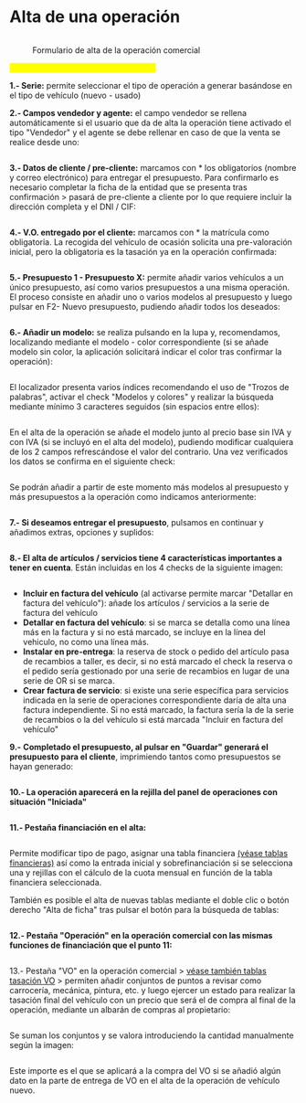 # Alta de una operación

<figure><img src="../../../../.gitbook/assets/imagen (31).png" alt=""><figcaption><p>Formulario de alta de la operación comercial</p></figcaption></figure>

<mark style="color:yellow;">**Pasos para dar de alta una operación:**</mark>

**1.- Serie:** permite seleccionar el tipo de operación a generar basándose en el tipo de vehículo (nuevo - usado)

**2.- Campos vendedor y agente:** el campo vendedor se rellena automáticamente si el usuario que da de alta la operación tiene activado el tipo "Vendedor" y el agente se debe rellenar en caso de que la venta se realice desde uno:

<figure><img src="../../../../.gitbook/assets/imagen (27).png" alt=""><figcaption></figcaption></figure>

**3.- Datos de cliente / pre-cliente:** marcamos con \* los obligatorios (nombre y correo electrónico) para entregar el presupuesto. Para confirmarlo es necesario completar la ficha de la entidad que se presenta tras confirmación > pasará de pre-cliente a cliente por lo que requiere incluir la dirección completa y el DNI / CIF:

<figure><img src="../../../../.gitbook/assets/imagen (18) (3) (1).png" alt=""><figcaption></figcaption></figure>

**4.- V.O. entregado por el cliente:** marcamos con \* la matrícula como obligatoria. La recogida del vehículo de ocasión solicita una pre-valoración inicial, pero la obligatoria es la tasación ya en la operación confirmada:

<figure><img src="../../../../.gitbook/assets/imagen (25) (2).png" alt=""><figcaption></figcaption></figure>

**5.- Presupuesto 1 - Presupuesto X:** permite añadir varios vehículos a un único presupuesto, así como varios presupuestos a una misma operación. El proceso consiste en añadir uno o varios modelos al presupuesto y luego pulsar en F2- Nuevo presupuesto, pudiendo añadir todos los deseados:

<figure><img src="../../../../.gitbook/assets/imagen (17) (4).png" alt=""><figcaption></figcaption></figure>

**6.- Añadir un modelo:** se realiza pulsando en la lupa y, recomendamos, localizando mediante el modelo - color correspondiente (si se añade modelo sin color, la aplicación solicitará indicar el color tras confirmar la operación):

<figure><img src="../../../../.gitbook/assets/imagen (25).png" alt=""><figcaption></figcaption></figure>

El localizador presenta varios índices recomendando el uso de "Trozos de palabras", activar el check "Modelos y colores" y realizar la búsqueda mediante mínimo 3 caracteres seguidos (sin espacios entre ellos):

<figure><img src="../../../../.gitbook/assets/imagen (5) (6).png" alt=""><figcaption></figcaption></figure>

En el alta de la operación se añade el modelo junto al precio base sin IVA y con IVA (si se incluyó en el alta del modelo), pudiendo modificar cualquiera de los 2 campos refrescándose el valor del contrario. Una vez verificados los datos se confirma en el siguiente check:

<figure><img src="../../../../.gitbook/assets/imagen (14) (3) (1).png" alt=""><figcaption></figcaption></figure>

Se podrán añadir a partir de este momento más modelos al presupuesto y más presupuestos a la operación como indicamos anteriormente:

<figure><img src="../../../../.gitbook/assets/imagen (12) (3).png" alt=""><figcaption></figcaption></figure>

**7.- Si deseamos entregar el presupuesto**, pulsamos en continuar y añadimos extras, opciones y suplidos:

<figure><img src="../../../../.gitbook/assets/imagen (1) (7).png" alt=""><figcaption></figcaption></figure>

**8.- El alta de artículos / servicios tiene 4 características importantes a tener en cuenta**. Están incluidas en los 4 checks de la siguiente imagen:

<figure><img src="../../../../.gitbook/assets/imagen (35).png" alt=""><figcaption></figcaption></figure>

* **Incluir en factura del vehículo** (al activarse permite marcar "Detallar en factura del vehículo"): añade los artículos / servicios a la serie de factura del vehículo
* **Detallar en factura del vehículo**: si se marca se detalla como una línea más en la factura y si no está marcado, se incluye en la línea del vehiculo, no como una línea más.
* **Instalar en pre-entrega**: la reserva de stock o pedido del artículo pasa de recambios a taller, es decir, si no está marcado el check la reserva o el pedido sería gestionado por una serie de recambios en lugar de una serie de OR si se marca.&#x20;
* **Crear factura de servicio**: si existe una serie específica para servicios indicada en la serie de operaciones correspondiente daría de alta una factura independiente. Si no está marcado, la factura sería la de la serie de recambios o la del vehículo si está marcada "Incluir en factura del vehículo"

**9.-** **Completado el presupuesto, al pulsar en "Guardar" generará el presupuesto para el cliente**, imprimiendo tantos como presupuestos se hayan generado:

<figure><img src="../../../../.gitbook/assets/imagen (7) (2).png" alt=""><figcaption></figcaption></figure>

**10.- La operación aparecerá en la rejilla del panel de operaciones con situación "Iniciada"**

<figure><img src="../../../../.gitbook/assets/imagen (2) (1) (2).png" alt=""><figcaption></figcaption></figure>

**11.- Pestaña financiación en el alta:**

<figure><img src="../../../../.gitbook/assets/imagen (5) (10) (1) (1).png" alt=""><figcaption></figcaption></figure>

Permite modificar tipo de pago, asignar una tabla financiera [(véase tablas financieras)](../tablas-financieras.md) así como la entrada inicial y sobrefinanciación si se selecciona una y rejillas con el cálculo de la cuota mensual en función de la tabla financiera seleccionada.

También es posible el alta de nuevas tablas mediante el doble clic o botón derecho "Alta de ficha" tras pulsar el botón para la búsqueda de tablas:

<figure><img src="../../../../.gitbook/assets/imagen (6) (1) (7) (1) (1).png" alt=""><figcaption></figcaption></figure>

**12.- Pestaña "Operación" en la operación comercial con las mismas funciones de financiación que el punto 11:**

<figure><img src="../../../../.gitbook/assets/imagen (9) (7).png" alt=""><figcaption></figcaption></figure>

13.- Pestaña "VO" en la operación comercial > [véase también tablas tasación VO](../tablas-tasacion-vo.md) > permiten añadir conjuntos de puntos a revisar como carrocería, mecánica, pintura, etc. y luego ejercer un estado para realizar la tasación final del vehículo con un precio que será el de compra al final de la operación, mediante un albarán de compras al propietario:

<figure><img src="../../../../.gitbook/assets/imagen (7) (7) (1) (1).png" alt=""><figcaption></figcaption></figure>

Se suman los conjuntos y se valora introduciendo la cantidad manualmente según la imagen:

<figure><img src="../../../../.gitbook/assets/imagen (1) (1) (8) (1).png" alt=""><figcaption></figcaption></figure>

Este importe es el que se aplicará a la compra del VO si se añadió algún dato en la parte de entrega de VO en el alta de la operación de vehículo nuevo.
